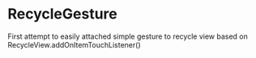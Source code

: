 # RecycleGesture
First attempt to easily attached simple gesture to recycle view based on RecycleView.addOnItemTouchListener()

